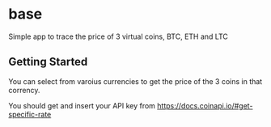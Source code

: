 # base

Simple app to trace the price of 3 virtual coins, BTC, ETH and LTC

## Getting Started

You can select from varoius currencies to get the price of the 3 coins in that corrency.

You should get and insert your API key from https://docs.coinapi.io/#get-specific-rate
